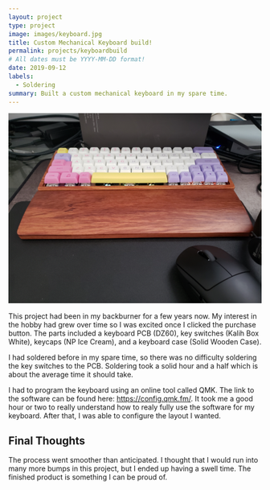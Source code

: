 ```yaml
---
layout: project
type: project
image: images/keyboard.jpg
title: Custom Mechanical Keyboard build!
permalink: projects/keyboardbuild
# All dates must be YYYY-MM-DD format!
date: 2019-09-12
labels:
  - Soldering
summary: Built a custom mechanical keyboard in my spare time.
---
```


<div class="ui small rounded images">
  <img class="ui image" src="../images/keyboard.jpg">
</div>

This project had been in my backburner for a few years now. My interest in the hobby had grew over time so I was excited once I clicked the purchase button. The parts included a keyboard PCB (DZ60), key switches (Kalih Box White), keycaps (NP Ice Cream), and a keyboard case (Solid Wooden Case).

I had soldered before in my spare time, so there was no difficulty soldering the key switches to the PCB. Soldering took a solid hour and a half which is about the average time it should take.

I had to program the keyboard using an online tool called QMK. The link to the software can be found here: https://config.qmk.fm/. It took me a good hour or two to really understand how to realy fully use the software for my keyboard. After that, I was able to configure the layout I wanted.

## Final Thoughts

The process went smoother than anticipated. I thought that I would run into many more bumps in this project, but I ended up having a swell time. The finished product is something I can be proud of.
